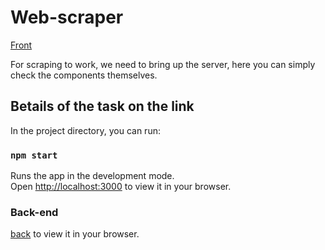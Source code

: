 # Web-scraper

[Front](https://web-scraper-black.vercel.app/)

For scraping to work, we need to bring up the server, here you can simply check the components themselves.

## Вetails of the task on the link




In the project directory, you can run:

### `npm start`

Runs the app in the development mode.\
Open [http://localhost:3000](http://localhost:3000) to view it in your browser.

### Back-end

[back](https://github.com/musiienko25/web-scraper-back) to view it in your browser.

